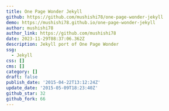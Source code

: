 ```yaml
---
title: One Page Wonder Jekyll
github: https://github.com/mushishi78/one-page-wonder-jekyll
demo: https://mushishi78.github.io/one-page-wonder-jekyll
author: mushishi78
author_link: https://github.com/mushishi78
date: 2023-11-29T08:37:06.362Z
description: Jekyll port of One Page Wonder
ssg:
  - Jekyll
css: []
cms: []
category: []
draft: false
publish_date: '2015-04-22T13:12:24Z'
update_date: '2015-05-09T18:23:40Z'
github_star: 32
github_fork: 66
---
```

